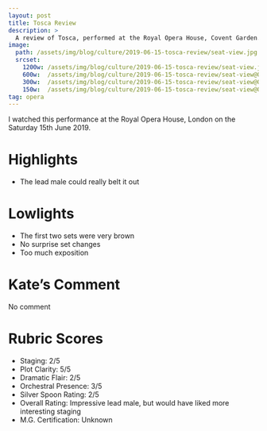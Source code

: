 ```yaml
---
layout: post
title: Tosca Review
description: >
  A review of Tosca, performed at the Royal Opera House, Covent Garden. An impressive male lead, but would have appreciated a more interesting staging.
image: 
  path: /assets/img/blog/culture/2019-06-15-tosca-review/seat-view.jpg
  srcset:
    1200w: /assets/img/blog/culture/2019-06-15-tosca-review/seat-view.jpg
    600w:  /assets/img/blog/culture/2019-06-15-tosca-review/seat-view@0,5x.jpg
    300w:  /assets/img/blog/culture/2019-06-15-tosca-review/seat-view@0,25x.jpg
    150w:  /assets/img/blog/culture/2019-06-15-tosca-review/seat-view@0,25x.jpg
tag: opera
---
```


I watched this performance at the Royal Opera House, London on the Saturday 15th June 2019.

# Highlights
* The lead male could really belt it out

# Lowlights
* The first two sets were very brown
* No surprise set changes
* Too much exposition

# Kate’s Comment
No comment

# Rubric Scores
* Staging: 2/5
* Plot Clarity: 5/5
* Dramatic Flair: 2/5
* Orchestral Presence: 3/5
* Silver Spoon Rating: 2/5
* Overall Rating: Impressive lead male, but would have liked more interesting staging
* M.G. Certification: Unknown